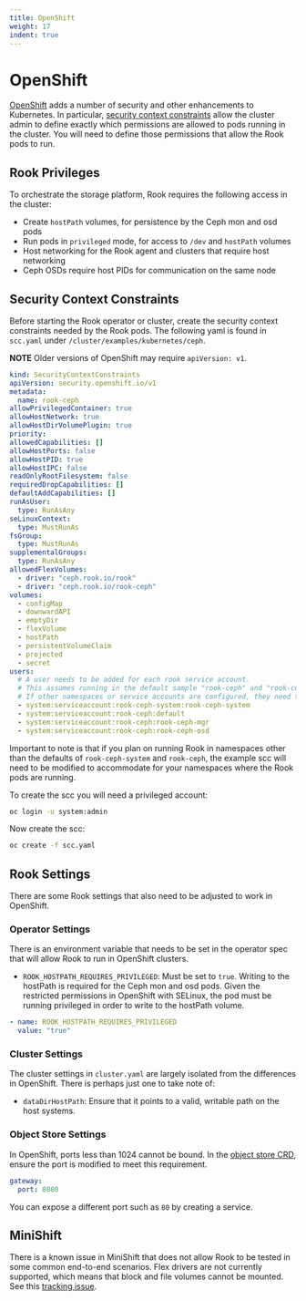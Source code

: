 ```yaml
---
title: OpenShift
weight: 17
indent: true
---
```


# OpenShift

[OpenShift](https://www.openshift.com/) adds a number of security and other enhancements to Kubernetes. In particular, [security context constraints](https://blog.openshift.com/understanding-service-accounts-sccs/) allow the cluster admin to define exactly which permissions are allowed to pods running in the cluster. You will need to define those permissions that allow the Rook pods to run.

## Rook Privileges

To orchestrate the storage platform, Rook requires the following access in the cluster:
- Create `hostPath` volumes, for persistence by the Ceph mon and osd pods
- Run pods in `privileged` mode, for access to `/dev` and `hostPath` volumes
- Host networking for the Rook agent and clusters that require host networking
- Ceph OSDs require host PIDs for communication on the same node

## Security Context Constraints

Before starting the Rook operator or cluster, create the security context constraints needed by the Rook pods. The following yaml is found in `scc.yaml` under `/cluster/examples/kubernetes/ceph`.

**NOTE** Older versions of OpenShift may require `apiVersion: v1`.

```yaml
kind: SecurityContextConstraints
apiVersion: security.openshift.io/v1
metadata:
  name: rook-ceph
allowPrivilegedContainer: true
allowHostNetwork: true
allowHostDirVolumePlugin: true
priority:
allowedCapabilities: []
allowHostPorts: false
allowHostPID: true
allowHostIPC: false
readOnlyRootFilesystem: false
requiredDropCapabilities: []
defaultAddCapabilities: []
runAsUser:
  type: RunAsAny
seLinuxContext:
  type: MustRunAs
fsGroup:
  type: MustRunAs
supplementalGroups:
  type: RunAsAny
allowedFlexVolumes:
  - driver: "ceph.rook.io/rook"
  - driver: "ceph.rook.io/rook-ceph"
volumes:
  - configMap
  - downwardAPI
  - emptyDir
  - flexVolume
  - hostPath
  - persistentVolumeClaim
  - projected
  - secret
users:
  # A user needs to be added for each rook service account.
  # This assumes running in the default sample "rook-ceph" and "rook-ceph-system" namespaces.
  # If other namespaces or service accounts are configured, they need to be updated here.
  - system:serviceaccount:rook-ceph-system:rook-ceph-system
  - system:serviceaccount:rook-ceph:default
  - system:serviceaccount:rook-ceph:rook-ceph-mgr
  - system:serviceaccount:rook-ceph:rook-ceph-osd
```

Important to note is that if you plan on running Rook in namespaces other than the defaults of `rook-ceph-system` and `rook-ceph`, the example scc will need to be modified to accommodate for your namespaces where the Rook pods are running.

To create the scc you will need a privileged account:
```bash
oc login -u system:admin
```

Now create the scc:
```bash
oc create -f scc.yaml
```

## Rook Settings

There are some Rook settings that also need to be adjusted to work in OpenShift.

### Operator Settings
There is an environment variable that needs to be set in the operator spec that will allow Rook to run in OpenShift clusters.
- `ROOK_HOSTPATH_REQUIRES_PRIVILEGED`: Must be set to `true`. Writing to the hostPath is required for the Ceph mon and osd pods. Given the restricted permissions in OpenShift with SELinux, the pod must be running privileged in order to write to the hostPath volume.

```yaml
- name: ROOK_HOSTPATH_REQUIRES_PRIVILEGED
  value: "true"
```

### Cluster Settings
The cluster settings in `cluster.yaml` are largely isolated from the differences in OpenShift. There is perhaps just one to take note of:
- `dataDirHostPath`: Ensure that it points to a valid, writable path on the host systems.


### Object Store Settings
In OpenShift, ports less than 1024 cannot be bound. In the [object store CRD](ceph-object.md), ensure the port is modified to meet this requirement.
```yaml
gateway:
  port: 8080
```

You can expose a different port such as `80` by creating a service.

## MiniShift
There is a known issue in MiniShift that does not allow Rook to be tested in some common end-to-end scenarios. Flex drivers are not currently supported, which means that block and file volumes cannot be mounted. See this [tracking issue](https://github.com/minishift/minishift/issues/2387).
